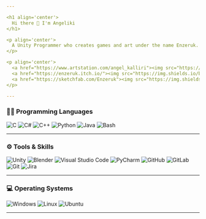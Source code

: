 ```yaml
---

<h1 align='center'>
  Hi there 👋 I'm Angeliki
</h1>

<p align='center'>
  A Unity Programmer who creates games and art under the name Enzeruk.
</p>

<p align='center'>
  <a href="https://www.artstation.com/angel_kalliri"><img src="https://img.shields.io/badge/artstation-%2313AFF0.svg?&style=for-the-badge&logo=artstation&logoColor=white" /></a>
  <a href="https://enzeruk.itch.io/"><img src="https://img.shields.io/badge/Itch.io-FA5C5C?style=for-the-badge&logo=itchdotio&logoColor=white" /></a>
  <a href="https://sketchfab.com/Enzeruk"><img src="https://img.shields.io/badge/sketchfab-%231CAAD9.svg?&style=for-the-badge&logo=sketchfab&logoColor=white" /></a>
</p>

---
```


### 👩‍💻 Programming Languages
<a> <img alt="C" src="https://img.shields.io/badge/C-00599C?style=for-the-badge&logo=c&logoColor=white" /> </a>
<img alt="C#" src="https://img.shields.io/badge/C%23-239120?style=for-the-badge&logo=csharp&logoColor=white" />
<img alt="C++" src="https://img.shields.io/badge/C%2B%2B-00599C?style=for-the-badge&logo=c%2B%2B&logoColor=white" />
<img alt="Python" src="https://img.shields.io/badge/Python-FFD43B?style=for-the-badge&logo=python&logoColor=blue" />
<img alt="Java" src="https://img.shields.io/badge/java-%23007396.svg?&style=for-the-badge&logo=java&logoColor=white" />
<img alt="Bash" src="https://img.shields.io/badge/Shell_Script-121011?style=for-the-badge&logo=gnu-bash&logoColor=white" />

---

### ⚙️ Tools & Skills
<a> <img alt="Unity" src="https://img.shields.io/badge/Unity-100000?style=for-the-badge&logo=unity&logoColor=white" /> </a>
<img alt="Blender" src="https://img.shields.io/badge/blender-%23F5792A.svg?style=for-the-badge&logo=blender&logoColor=white" />
<img alt="Visual Studio Code" src="https://img.shields.io/badge/Visual_Studio_Code-0078D4?style=for-the-badge&logo=visual%20studio%20code&logoColor=white" />
<img alt="PyCharm" src="https://img.shields.io/badge/PyCharm-000000.svg?&style=for-the-badge&logo=PyCharm&logoColor=white" />
<img alt="GitHub" src="https://img.shields.io/badge/GitHub-100000?style=for-the-badge&logo=github&logoColor=white" />
<img alt="GitLab" src="https://img.shields.io/badge/GitLab-330F63?style=for-the-badge&logo=gitlab&logoColor=white" />
<img alt="Git" src="https://img.shields.io/badge/GIT-E44C30?style=for-the-badge&logo=git&logoColor=white" />
<img alt="Jira" src="https://img.shields.io/badge/Jira-0052CC?style=for-the-badge&logo=Jira&logoColor=white" />

---

### 💻 Operating Systems
<a> <img alt="Windows" src="https://img.shields.io/badge/Windows-0078D6?style=for-the-badge&logo=windows&logoColor=white" /> </a>
<img alt="Linux" src="https://img.shields.io/badge/Linux-FCC624?style=for-the-badge&logo=linux&logoColor=black" />
<img alt="Ubuntu" src="https://img.shields.io/badge/Ubuntu-E95420?style=for-the-badge&logo=ubuntu&logoColor=white" />

---
